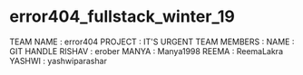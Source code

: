 # error404_fullstack_winter_19

TEAM NAME : error404
PROJECT : IT'S URGENT
TEAM MEMBERS : 
  NAME    :    GIT HANDLE
  RISHAV  :    erober 
  MANYA   :    Manya1998
  REEMA   :    ReemaLakra
  YASHWI  :    yashwiparashar
